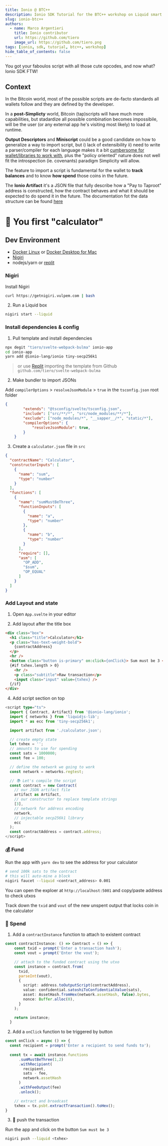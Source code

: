 ```yaml
---
title: Ionio @ BTC++
description: Ionio SDK Tutorial for the BTC++ workshop on Liquid smart contract
slug: ionio-btc++
authors:
  - name: Marco Argentieri
    title: Ionio contributor
    url: https://github.com/tiero
    image_url: https://github.com/tiero.png
tags: [ionio, sdk, tutorial, btc++, workshop]
hide_table_of_contents: false
---
```


You got your faboulos script with all those cute opcodes, and now what? Ionio SDK FTW!

<!--truncate-->


## Context

In the Bitcoin world, most of the possible scripts are de-facto standards all wallets follow and they are defined by the developer.

In a **post-Simplicty** world, Bitcoin (tap)scripts will have much more capabilities, but 
stadardize all possible combination becomes impossibile, will be the user (or any external app he's visiting most likely) to load at runtime.


**Output Descriptors** and **Miniscript** could be a good candidate on how to generalize a way to import script, but i) lack of extensibility ii) need to write a parser/compiler for each language makes it a bit [cumbersome for wallet/libraries to work with](/docs/Artifact#alternatives), plus the "policy oriented" nature does not well fit the introspection (ie. covenants) paradigm Simplicity will allow.

The feature to import a script is fundamental for the wallet to **track balances** and to know **how spend** those coins in the future.

The **Ionio Artifact** it's a JSON file that fully describe how a "Pay to Taproot" address is constructed, how the contract behaves and what it should be expected to do spend it in the future. The documentation fot the data structure can be found [here](/docs/Artifact#structure)

# 🧮 You first "calculator"
 

## Dev Environment 

- [Docker Linux](https://docs.docker.com/desktop/linux/install) or [Docker Desktop for Mac](https://docs.docker.com/desktop/mac/install)
- [Nigiri](https://nigiri.vulpem.com)
- nodejs/yarn or [replit](https://replit.com)


### Nigiri

Install Nigiri

```sh
curl https://getnigiri.vulpem.com | bash
```

2. Run a Liquid box

```sh
nigiri start --liquid
```

### Install dependencies & config

1. Pull template and install dependencies

```sh
npx degit "tiero/svelte-webpack-bulma" ionio-app
cd ionio-app
yarn add @ionio-lang/ionio tiny-secp256k1
```

> or use [Replit](https://replit.com) importing the template from Github `github.com/tiero/svelte-webpack-bulma`

2. Make bundler to import JSONs

Add `compilerOptions` > `resolveJsonModule` > `true` in the `tsconfig.json` root folder

```json
{
		"extends": "@tsconfig/svelte/tsconfig.json",
		"include": ["src/**/*", "src/node_modules/**/*"],
		"exclude": ["node_modules/*", "__sapper__/*", "static/*"],
		"compilerOptions": {
			"resolveJsonModule": true,
		}
	}
```

3. Create a `calculator.json` file in `src`

```json
{
  "contractName": "Calculator",
  "constructorInputs": [
    {
      "name": "sum",
      "type": "number"
    }
  ],
  "functions": [
    {
      "name": "sumMustBeThree",
      "functionInputs": [
        {
          "name": "a",
          "type": "number"
        },
        {
          "name": "b",
          "type": "number"
        }
      ],
      "require": [],
      "asm": [
        "OP_ADD",
        "$sum",
        "OP_EQUAL"
      ]
    }
  ]
}
```

### Add Layout and state

1. Open `App.svelte` in your editor

2. Add layout after the title box 

```html
<div class="box">
  <h1 class="title">Calculator</h1>
  <p class="has-text-weight-bold">
    {contractAddress}
  </p>
  <hr />
  <button class="button is-primary" on:click={onClick}> Sum must be 3 </button>
  {#if txhex.length > 0} 
    <hr />
    <p class="subtitle">Raw transaction</p>
    <input class="input" value={txhex} />
  {/if}
</div>
```

4. Add script section on top

```ts
<script type="ts">
  import { Contract, Artifact} from '@ionio-lang/ionio';
  import { networks } from 'liquidjs-lib';
  import * as ecc from 'tiny-secp256k1';

  import artifact from './calculator.json';

  // create empty state
  let txhex = '';
  // amounts to use for spending
  const sats = 1000000;
  const fee = 100;

  // define the network we going to work
  const network = networks.regtest;

  // 📚 Let's compile the script 
  const contract = new Contract(
    // our JSON artifact file
    artifact as Artifact,  
    // our constructor to replace template strings
    [3], 
    // network for address encoding
    network, 
    // injectable secp256k1 library 
    ecc 
  );
  const contractAddress = contract.address;
</script>
```


### 💰 Fund 

Run the app with `yarn dev` to see the address for your calculator

```sh
# send 100k sats to the contract
# this will auto-mine a block
nigiri faucet --liquid <contract_address> 0.001
```

You can open the exploer at `http://localhost:5001` and copy/paste address to check utxos

Track down the `txid` and `vout` of the new unspent output that locks coin in the calculator

### 💸 Spend

1. Add a `contractInstance` function to attach to existent contract

```ts
const contractInstance: () => Contract = () => {
    const txid = prompt('Enter a transaction hash');
    const vout = prompt('Enter the vout');

    // attach to the funded contract using the utxo
    const instance = contract.from(
      txid,
      parseInt(vout),
      {
        script: address.toOutputScript(contractAddress),
        value: confidential.satoshiToConfidentialValue(sats),
        asset: AssetHash.fromHex(network.assetHash, false).bytes,
        nonce: Buffer.alloc(0),
      }
    );

    return instance;
  }
```


2. Add a `onClick` function to be triggered by button


```ts
const onClick = async () => {
  const recipient = prompt('Enter a recipient to send funds to');
  
  const tx = await instance.functions
      .sumMustBeThree(1,2)
      .withRecipient(
        recipient,
        sats - fee,
        network.assetHash
      )
      .withFeeOutput(fee)
      .unlock();

    // extract and broadcast
    txhex = tx.psbt.extractTransaction().toHex();
}
```


3. 🚀 push the transaction

Run the app and click on the button `Sum must be 3`

```sh
nigiri push --liquid <txhex>
```







